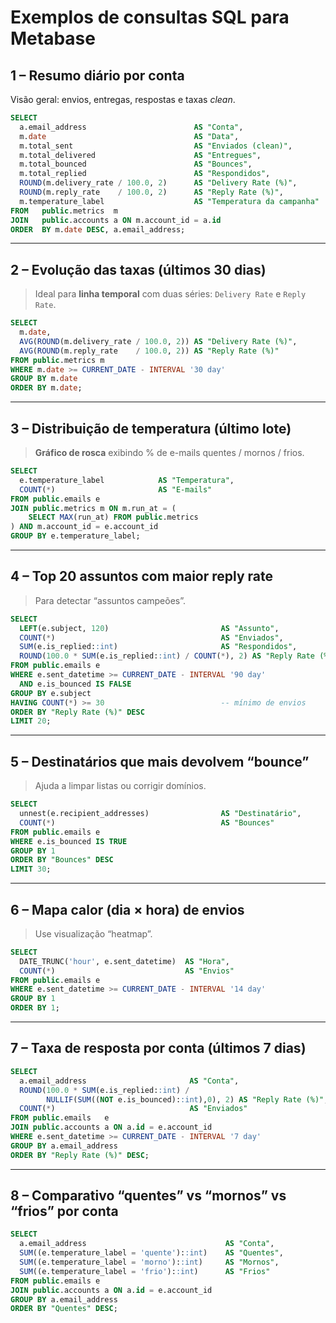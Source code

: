 # Exemplos de consultas SQL para Metabase

## 1 – Resumo diário por conta
Visão geral: envios, entregas, respostas e taxas *clean*.

```sql
SELECT
  a.email_address                        AS "Conta",
  m.date                                 AS "Data",
  m.total_sent                           AS "Enviados (clean)",
  m.total_delivered                      AS "Entregues",
  m.total_bounced                        AS "Bounces",
  m.total_replied                        AS "Respondidos",
  ROUND(m.delivery_rate / 100.0, 2)      AS "Delivery Rate (%)",
  ROUND(m.reply_rate    / 100.0, 2)      AS "Reply Rate (%)",
  m.temperature_label                    AS "Temperatura da campanha"
FROM   public.metrics  m
JOIN   public.accounts a ON m.account_id = a.id
ORDER  BY m.date DESC, a.email_address;
```

---

## 2 – Evolução das taxas (últimos 30 dias)

> Ideal para **linha temporal** com duas séries: `Delivery Rate` e `Reply Rate`.

```sql
SELECT
  m.date,
  AVG(ROUND(m.delivery_rate / 100.0, 2)) AS "Delivery Rate (%)",
  AVG(ROUND(m.reply_rate    / 100.0, 2)) AS "Reply Rate (%)"
FROM public.metrics m
WHERE m.date >= CURRENT_DATE - INTERVAL '30 day'
GROUP BY m.date
ORDER BY m.date;
```

---

## 3 – Distribuição de temperatura (último lote)

> **Gráfico de rosca** exibindo % de e-mails quentes / mornos / frios.

```sql
SELECT
  e.temperature_label            AS "Temperatura",
  COUNT(*)                       AS "E-mails"
FROM public.emails e
JOIN public.metrics m ON m.run_at = (
    SELECT MAX(run_at) FROM public.metrics
) AND m.account_id = e.account_id
GROUP BY e.temperature_label;
```

---

## 4 – Top 20 assuntos com maior reply rate

> Para detectar “assuntos campeões”.

```sql
SELECT
  LEFT(e.subject, 120)                         AS "Assunto",
  COUNT(*)                                     AS "Enviados",
  SUM(e.is_replied::int)                       AS "Respondidos",
  ROUND(100.0 * SUM(e.is_replied::int) / COUNT(*), 2) AS "Reply Rate (%)"
FROM public.emails e
WHERE e.sent_datetime >= CURRENT_DATE - INTERVAL '90 day'
  AND e.is_bounced IS FALSE
GROUP BY e.subject
HAVING COUNT(*) >= 30                          -- mínimo de envios
ORDER BY "Reply Rate (%)" DESC
LIMIT 20;
```

---

## 5 – Destinatários que mais devolvem “bounce”

> Ajuda a limpar listas ou corrigir domínios.

```sql
SELECT
  unnest(e.recipient_addresses)                AS "Destinatário",
  COUNT(*)                                     AS "Bounces"
FROM public.emails e
WHERE e.is_bounced IS TRUE
GROUP BY 1
ORDER BY "Bounces" DESC
LIMIT 30;
```

---

## 6 – Mapa calor (dia × hora) de envios

> Use visualização “heatmap”.

```sql
SELECT
  DATE_TRUNC('hour', e.sent_datetime)  AS "Hora",
  COUNT(*)                             AS "Envios"
FROM public.emails e
WHERE e.sent_datetime >= CURRENT_DATE - INTERVAL '14 day'
GROUP BY 1
ORDER BY 1;
```

---

## 7 – Taxa de resposta por conta (últimos 7 dias)

```sql
SELECT
  a.email_address                       AS "Conta",
  ROUND(100.0 * SUM(e.is_replied::int) /
        NULLIF(SUM((NOT e.is_bounced)::int),0), 2) AS "Reply Rate (%)",
  COUNT(*)                              AS "Enviados"
FROM public.emails   e
JOIN public.accounts a ON a.id = e.account_id
WHERE e.sent_datetime >= CURRENT_DATE - INTERVAL '7 day'
GROUP BY a.email_address
ORDER BY "Reply Rate (%)" DESC;
```

---

## 8 – Comparativo “quentes” vs “mornos” vs “frios” por conta

```sql
SELECT
  a.email_address                               AS "Conta",
  SUM((e.temperature_label = 'quente')::int)    AS "Quentes",
  SUM((e.temperature_label = 'morno')::int)     AS "Mornos",
  SUM((e.temperature_label = 'frio')::int)      AS "Frios"
FROM public.emails e
JOIN public.accounts a ON a.id = e.account_id
GROUP BY a.email_address
ORDER BY "Quentes" DESC;
```

